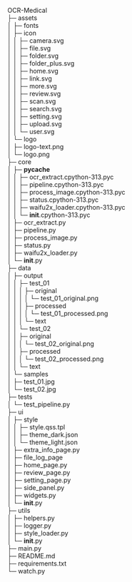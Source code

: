 OCR-Medical                              
├─ assets                                
│  ├─ fonts                              
│  ├─ icon                               
│  │  ├─ camera.svg                      
│  │  ├─ file.svg                        
│  │  ├─ folder.svg                      
│  │  ├─ folder_plus.svg                 
│  │  ├─ home.svg                        
│  │  ├─ link.svg                        
│  │  ├─ more.svg                        
│  │  ├─ review.svg                      
│  │  ├─ scan.svg                        
│  │  ├─ search.svg                      
│  │  ├─ setting.svg                     
│  │  ├─ upload.svg                      
│  │  └─ user.svg                        
│  └─ logo                               
│     ├─ logo-text.png                   
│     └─ logo.png                        
├─ core                                  
│  ├─ __pycache__                        
│  │  ├─ ocr_extract.cpython-313.pyc     
│  │  ├─ pipeline.cpython-313.pyc        
│  │  ├─ process_image.cpython-313.pyc   
│  │  ├─ status.cpython-313.pyc          
│  │  ├─ waifu2x_loader.cpython-313.pyc  
│  │  └─ __init__.cpython-313.pyc        
│  ├─ ocr_extract.py                     
│  ├─ pipeline.py                        
│  ├─ process_image.py                   
│  ├─ status.py                          
│  ├─ waifu2x_loader.py                  
│  └─ __init__.py                        
├─ data                                  
│  ├─ output                             
│  │  ├─ test_01                         
│  │  │  ├─ original                     
│  │  │  │  └─ test_01_original.png      
│  │  │  ├─ processed                    
│  │  │  │  └─ test_01_processed.png     
│  │  │  └─ text                         
│  │  └─ test_02                         
│  │     ├─ original                     
│  │     │  └─ test_02_original.png      
│  │     ├─ processed                    
│  │     │  └─ test_02_processed.png     
│  │     └─ text                         
│  └─ samples                            
│     ├─ test_01.jpg                     
│     └─ test_02.jpg                     
├─ tests                                 
│  └─ test_pipeline.py                   
├─ ui                                    
│  ├─ style                              
│  │  ├─ style.qss.tpl                   
│  │  ├─ theme_dark.json                 
│  │  └─ theme_light.json                
│  ├─ extra_info_page.py                 
│  ├─ file_log_page                      
│  ├─ home_page.py                       
│  ├─ review_page.py                     
│  ├─ setting_page.py                    
│  ├─ side_panel.py                      
│  ├─ widgets.py                         
│  └─ __init__.py                        
├─ utils                                 
│  ├─ helpers.py                         
│  ├─ logger.py                          
│  ├─ style_loader.py                    
│  └─ __init__.py                        
├─ main.py                               
├─ README.md                             
├─ requirements.txt                      
└─ watch.py                              
